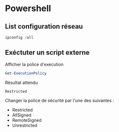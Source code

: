 # Powershell

## List configuration réseau
```Powershell
ipconfig /all
```

## Exéctuter un script externe
Afficher la police d'execution
```Powershell
Get-ExecutionPolicy
```
Résultat attendu
```
Restricted
```

Changer la police de sécurité par l'une des suivantes :
- Restricted
- AllSigned
- RemoteSigned
- Unrestricted
